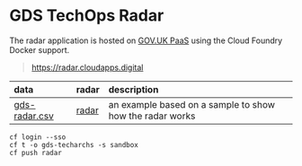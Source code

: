 # GDS TechOps Radar

The radar application is hosted on [GOV.UK PaaS](https://cloud.london.service.gov.uk) using the Cloud Foundry Docker support.

> https://radar.cloudapps.digital

| data | radar | description |
|:------|:-------|:-------------|
| [gds-radar.csv](https://gist.githubusercontent.com/pauldougan/4514cda8655be3ad26d5b8cf511920cf/raw/bdd0d7cd6ac554ba19a64efbd67b12c11986c2cd/gds-radar.csv) | [radar](https://radar.cloudapps.digital/?sheetId=https%3A%2F%2Fgist.githubusercontent.com%2Fpauldougan%2F4514cda8655be3ad26d5b8cf511920cf%2Fraw%2Fbdd0d7cd6ac554ba19a64efbd67b12c11986c2cd%2Fgds-radar.csv) | an example based on a sample to show how the radar works |


```
cf login --sso 
cf t -o gds-techarchs -s sandbox 
cf push radar
```
